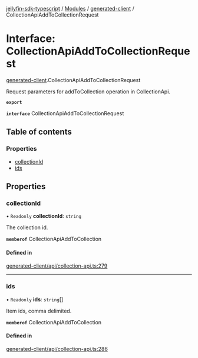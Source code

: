 [jellyfin-sdk-typescript](../README.md) / [Modules](../modules.md) / [generated-client](../modules/generated_client.md) / CollectionApiAddToCollectionRequest

# Interface: CollectionApiAddToCollectionRequest

[generated-client](../modules/generated_client.md).CollectionApiAddToCollectionRequest

Request parameters for addToCollection operation in CollectionApi.

**`export`**

**`interface`** CollectionApiAddToCollectionRequest

## Table of contents

### Properties

- [collectionId](generated_client.CollectionApiAddToCollectionRequest.md#collectionid)
- [ids](generated_client.CollectionApiAddToCollectionRequest.md#ids)

## Properties

### collectionId

• `Readonly` **collectionId**: `string`

The collection id.

**`memberof`** CollectionApiAddToCollection

#### Defined in

[generated-client/api/collection-api.ts:279](https://github.com/thornbill/jellyfin-sdk-typescript/blob/46678c1/src/generated-client/api/collection-api.ts#L279)

___

### ids

• `Readonly` **ids**: `string`[]

Item ids, comma delimited.

**`memberof`** CollectionApiAddToCollection

#### Defined in

[generated-client/api/collection-api.ts:286](https://github.com/thornbill/jellyfin-sdk-typescript/blob/46678c1/src/generated-client/api/collection-api.ts#L286)
